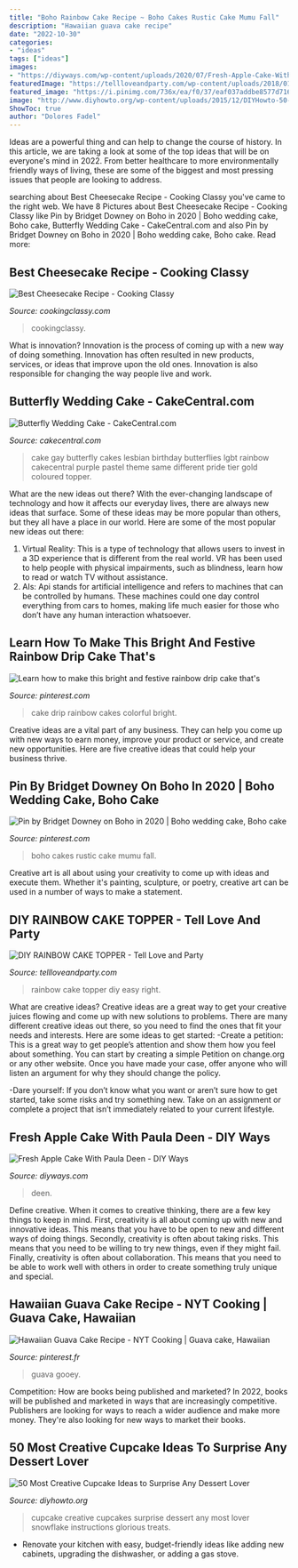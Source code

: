 ```yaml
---
title: "Boho Rainbow Cake Recipe ~ Boho Cakes Rustic Cake Mumu Fall"
description: "Hawaiian guava cake recipe"
date: "2022-10-30"
categories:
- "ideas"
tags: ["ideas"]
images:
- "https://diyways.com/wp-content/uploads/2020/07/Fresh-Apple-Cake-With-Paula-Deen.jpg"
featuredImage: "https://tellloveandparty.com/wp-content/uploads/2018/01/diy-rainbow-cake-topper-.jpg"
featured_image: "https://i.pinimg.com/736x/ea/f0/37/eaf037addbe8577d716643b64f894171.jpg"
image: "http://www.diyhowto.org/wp-content/uploads/2015/12/DIYHowto-50-Most-Creative-Cupcake-Ideas-to-Surprise-Any-Dessert-Lover08-600x824.jpg"
ShowToc: true
author: "Dolores Fadel"
---
```



Ideas are a powerful thing and can help to change the course of history. In this article, we are taking a look at some of the top ideas that will be on everyone's mind in 2022. From better healthcare to more environmentally friendly ways of living, these are some of the biggest and most pressing issues that people are looking to address.

	

		
searching about Best Cheesecake Recipe - Cooking Classy you've came to the right web. We have 8 Pictures about Best Cheesecake Recipe - Cooking Classy like Pin by Bridget Downey on Boho in 2020 | Boho wedding cake, Boho cake, Butterfly Wedding Cake - CakeCentral.com and also Pin by Bridget Downey on Boho in 2020 | Boho wedding cake, Boho cake. Read more:
		
    
## Best Cheesecake Recipe - Cooking Classy

<img loading=lazy src="https://www.cookingclassy.com/wp-content/uploads/2019/11/cheesecake-30.jpg" onerror="this.onerror=null;this.src='https://tse2.mm.bing.net/th?id=OIP.GJzQygf3z7sQS9-GlVVA8QHaLH&amp;pid=15.1';" alt="Best Cheesecake Recipe - Cooking Classy">

_Source: cookingclassy.com_

>cookingclassy. 

	

What is innovation?
Innovation is the process of coming up with a new way of doing something. Innovation has often resulted in new products, services, or ideas that improve upon the old ones. Innovation is also responsible for changing the way people live and work.

    
## Butterfly Wedding Cake - CakeCentral.com

<img loading=lazy src="https://cdn001.cakecentral.com/gallery/2015/03/900_8431697ME8_butterfly-wedding-cake.jpg" onerror="this.onerror=null;this.src='https://tse1.mm.bing.net/th?id=OIP.SLJwxigrcvtndXktSLaHegHaJ4&amp;pid=15.1';" alt="Butterfly Wedding Cake - CakeCentral.com">

_Source: cakecentral.com_

>cake gay butterfly cakes lesbian birthday butterflies lgbt rainbow cakecentral purple pastel theme same different pride tier gold coloured topper. 

	

What are the new ideas out there?
With the ever-changing landscape of technology and how it affects our everyday lives, there are always new ideas that surface. Some of these ideas may be more popular than others, but they all have a place in our world. Here are some of the most popular new ideas out there: 
1. Virtual Reality: This is a type of technology that allows users to invest in a 3D experience that is different from the real world. VR has been used to help people with physical impairments, such as blindness, learn how to read or watch TV without assistance. 
2. AIs: Api stands for artificial intelligence and refers to machines that can be controlled by humans. These machines could one day control everything from cars to homes, making life much easier for those who don’t have any human interaction whatsoever. 

    
## Learn How To Make This Bright And Festive Rainbow Drip Cake That&#039;s

<img loading=lazy src="https://i.pinimg.com/736x/22/ff/05/22ff056c156533798cb9b1ef270865c7.jpg" onerror="this.onerror=null;this.src='https://tse3.mm.bing.net/th?id=OIP.fzR99gNzNoP7VkSjheQLowHaJ4&amp;pid=15.1';" alt="Learn how to make this bright and festive rainbow drip cake that&#039;s">

_Source: pinterest.com_

>cake drip rainbow cakes colorful bright. 

	

Creative ideas are a vital part of any business. They can help you come up with new ways to earn money, improve your product or service, and create new opportunities. Here are five creative ideas that could help your business thrive.

    
## Pin By Bridget Downey On Boho In 2020 | Boho Wedding Cake, Boho Cake

<img loading=lazy src="https://i.pinimg.com/736x/ea/f0/37/eaf037addbe8577d716643b64f894171.jpg" onerror="this.onerror=null;this.src='https://tse1.mm.bing.net/th?id=OIP.sUkKZJUS_fajVJzMSPCHfwHaIH&amp;pid=15.1';" alt="Pin by Bridget Downey on Boho in 2020 | Boho wedding cake, Boho cake">

_Source: pinterest.com_

>boho cakes rustic cake mumu fall. 

	

Creative art is all about using your creativity to come up with ideas and execute them. Whether it's painting, sculpture, or poetry, creative art can be used in a number of ways to make a statement.

    
## DIY RAINBOW CAKE TOPPER - Tell Love And Party

<img loading=lazy src="https://tellloveandparty.com/wp-content/uploads/2018/01/diy-rainbow-cake-topper-.jpg" onerror="this.onerror=null;this.src='https://tse3.mm.bing.net/th?id=OIP.TTW5q_-1GdSMO1K1Ybd3hAHaLH&amp;pid=15.1';" alt="DIY RAINBOW CAKE TOPPER - Tell Love and Party">

_Source: tellloveandparty.com_

>rainbow cake topper diy easy right. 

	

What are creative ideas?
Creative ideas are a great way to get your creative juices flowing and come up with new solutions to problems. There are many different creative ideas out there, so you need to find the ones that fit your needs and interests. Here are some ideas to get started: 
-Create a petition: This is a great way to get people’s attention and show them how you feel about something. You can start by creating a simple Petition on change.org or any other website. Once you have made your case, offer anyone who will listen an argument for why they should change the policy. 

-Dare yourself: If you don’t know what you want or aren’t sure how to get started, take some risks and try something new. Take on an assignment or complete a project that isn’t immediately related to your current lifestyle.

    
## Fresh Apple Cake With Paula Deen - DIY Ways

<img loading=lazy src="https://diyways.com/wp-content/uploads/2020/07/Fresh-Apple-Cake-With-Paula-Deen.jpg" onerror="this.onerror=null;this.src='https://tse4.mm.bing.net/th?id=OIP.K2dADzlvvu7PGg12_KJkTgHaD4&amp;pid=15.1';" alt="Fresh Apple Cake With Paula Deen - DIY Ways">

_Source: diyways.com_

>deen. 

	

Define creative.
When it comes to creative thinking, there are a few key things to keep in mind. First, creativity is all about coming up with new and innovative ideas. This means that you have to be open to new and different ways of doing things. Secondly, creativity is often about taking risks. This means that you need to be willing to try new things, even if they might fail. Finally, creativity is often about collaboration. This means that you need to be able to work well with others in order to create something truly unique and special.

    
## Hawaiian Guava Cake Recipe - NYT Cooking | Guava Cake, Hawaiian

<img loading=lazy src="https://i.pinimg.com/736x/ea/f0/c6/eaf0c67d06091cff919f6fdbbb9e2888.jpg" onerror="this.onerror=null;this.src='https://tse1.mm.bing.net/th?id=OIP.o1N10oklNl3mQWf_7hCt0wHaLH&amp;pid=15.1';" alt="Hawaiian Guava Cake Recipe - NYT Cooking | Guava cake, Hawaiian">

_Source: pinterest.fr_

>guava gooey. 

	

Competition: How are books being published and marketed?
In 2022, books will be published and marketed in ways that are increasingly competitive. Publishers are looking for ways to reach a wider audience and make more money. They're also looking for new ways to market their books.

    
## 50 Most Creative Cupcake Ideas To Surprise Any Dessert Lover

<img loading=lazy src="http://www.diyhowto.org/wp-content/uploads/2015/12/DIYHowto-50-Most-Creative-Cupcake-Ideas-to-Surprise-Any-Dessert-Lover08-600x824.jpg" onerror="this.onerror=null;this.src='https://tse3.mm.bing.net/th?id=OIP.gLvqwFr3o88BR98lDHOL9AHaKK&amp;pid=15.1';" alt="50 Most Creative Cupcake Ideas to Surprise Any Dessert Lover">

_Source: diyhowto.org_

>cupcake creative cupcakes surprise dessert any most lover snowflake instructions glorious treats. 

	

- Renovate your kitchen with easy, budget-friendly ideas like adding new cabinets, upgrading the dishwasher, or adding a gas stove.

